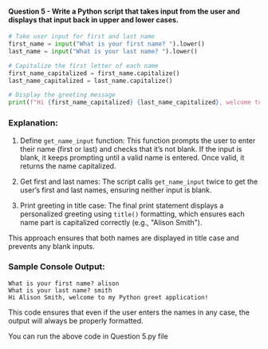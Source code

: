 #### Question 5 - Write a Python script that takes input from the user and displays that input back in upper and lower cases.

```python
# Take user input for first and last name
first_name = input("What is your first name? ").lower()
last_name = input("What is your last name? ").lower()

# Capitalize the first letter of each name
first_name_capitalized = first_name.capitalize()
last_name_capitalized = last_name.capitalize()

# Display the greeting message
print(f"Hi {first_name_capitalized} {last_name_capitalized}, welcome to my Python greet application!")
```

### Explanation:

1. Define `get_name_input` function: This function prompts the user to enter their name (first or last) and checks
   that it’s not blank. If the input is blank, it keeps prompting until a valid name is entered.
   Once valid, it returns the name capitalized.

2. Get first and last names: The script calls `get_name_input` twice to get the user’s first and last names,
   ensuring neither input is blank.

3. Print greeting in title case: The final print statement displays a personalized greeting using `title()`
   formatting, which ensures each name part is capitalized correctly (e.g., "Alison Smith").

This approach ensures that both names are displayed in title case and prevents any blank inputs.

### Sample Console Output:

```
What is your first name? alison
What is your last name? smith
Hi Alison Smith, welcome to my Python greet application!
```

This code ensures that even if the user enters the names in any case,
the output will always be properly formatted.

You can run the above code in Question 5.py file
